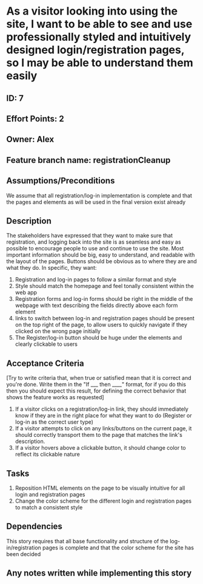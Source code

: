 # As a visitor looking into using the site, I want to be able to see and use professionally styled and intuitively designed login/registration pages, so I may be able to understand them easily

## ID: 7
## Effort Points: 2
## Owner: Alex
## Feature branch name: registrationCleanup

## Assumptions/Preconditions
We assume that all registration/log-in implementation is complete and that the pages and elements as will be used in the final version exist already

## Description
The stakeholders have expressed that they want to make sure that registration, and logging back into the site is as seamless and easy as possible to encourage people to use and continue to use the site. Most important information should be big, easy to understand, and readable with the layout of the pages. Buttons should be obvious as to where they are and what they do.
In specific, they want: 

1. Registration and log-in pages to follow a similar format and style
2. Style should match the homepage and feel tonally consistent within the web app
3. Registration forms and log-in forms should be right in the middle of the webpage with text describing the fields directly above each form element
4. links to switch between log-in and registration pages should be present on the top right of the page, to allow users to quickly navigate if they clicked on the wrong page initially 
5. The Register/log-in button should be huge under the elements and clearly clickable to users

## Acceptance Criteria
[Try to write criteria that, when true or satisfied mean that it is correct and you're done. Write them in the "If ___ then ____" format, for if you do this then you should expect this result, for defining the correct behavior that shows the feature works as requested]

1. If a visitor clicks on a registration/log-in link, they should immediately know if they are in the right place for what they want to do (Register or log-in as the correct user type)
2. If a visitor attempts to click on any links/buttons on the current page, it should correctly transport them to the page that matches the link's description. 
3. If a visitor hovers above a clickable button, it should change color to reflect its clickable nature

## Tasks
1. Reposition HTML elements on the page to be visually intuitive for all login and registration pages
2. Change the color scheme for the different login and registration pages to match a consistent style 

## Dependencies
This story requires that all base functionality and structure of the log-in/registration pages is complete and that the color scheme for the site has been decided 

## Any notes written while implementing this story